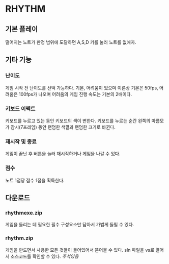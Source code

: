 # RHYTHM
## 기본 플레이
떨어지는 노트가 판정 범위에 도달하면 A,S,D 키를 눌러 노트를 없애자.

## 기타 기능
### 난이도
게임 시작 전 난이도를 선택 가능하다.
기본, 어려움이 있으며 이론상 기본은 50fps, 어려움은 100fps가 나오며 어려움의 게임 진행 속도는 기본의 2배이다.
### 키보드 이펙트
키보드를 누르고 있는 동안 키보드의 색이 변한다.
키보드를 누르는 순간 왼쪽의 마름모가 잠시(7프레임) 동안 랜덤한 색깔과 랜덤한 크기로 바뀐다.
### 재시작 및 종료
게임이 끝난 후 버튼을 눌러 재시작하거나 게임을 나갈 수 있다.
### 점수
노트 1점당 점수 1점을 획득한다.

## 다운로드
### rhythmexe.zip
게임을 돌리는 데 필요한 필수 구성요소만 담아서 가볍게 돌릴 수 있다.
### rhythm.zip
게임을 만드면서 사용한 모든 것들이 들어있어서 뜯어볼 수 있다.
sln 파일을 vs로 열어서 소스코드를 확인할 수 있다.
*주석있음*
